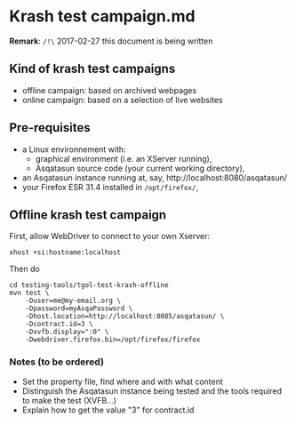 # Krash test campaign.md

**Remark**: `/!\` 2017-02-27 this document is being written

## Kind of krash test campaigns

* offline campaign: based on archived webpages
* online campaign: based on a selection of live websites

## Pre-requisites

* a Linux environnement with:
    * graphical environment (i.e. an XServer running),
    * Asqatasun source code (your current working directory),
* an Asqatasun instance running at, say,  http://localhost:8080/asqatasun/
* your Firefox ESR 31.4 installed in `/opt/firefox/`,

## Offline krash test campaign

First, allow WebDriver to connect to your own Xserver:

```shell
xhost +si:hostname:localhost
```

Then do

```shell
cd testing-tools/tgol-test-krash-offline
mvn test \
    -Duser=me@my-email.org \
    -Dpassword=myAsqaPassword \
    -Dhost.location=http://localhost:8085/asqatasun/ \
    -Dcontract.id=3 \
    -Dxvfb.display=":0" \
    -Dwebdriver.firefox.bin=/opt/firefox/firefox
```

### Notes (to be ordered)

* Set the property file, find where and with what content
* Distinguish the Asqatasun instance being tested and the tools required to make the test (XVFB...)
* Explain how to get the value "3" for contract.id
